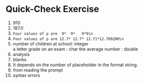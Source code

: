 # Quick-Check Exercise

1. 910
2. 187.0
3. `Four values of p are  9*  9*   9*9\n`
4. `Four values of p are 12.7* 12.7* 12.71*12.709200\n`
5. number of children at school: integer  
   a letter grade on an exam   : char
   the average number          : double
6. analysis
7. blanks
8. It depends on the number of placeholder in the format string.
9. from reading the prompt
10. syntax errors
